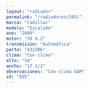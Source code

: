 ```yaml
---
layout: "radiador"
permalink: "/radiadores/595/"
marca: "Cadillac"
modelo: "Escalade"
ano: "2009"
motor: "V8 6.2"
transmision: "Automática"
parte: "432306"
clima: "Con clima"
alto: "34"
ancho: "17 1/2"
observaciones: "Con clima EAM"
id: "595"
---
```


